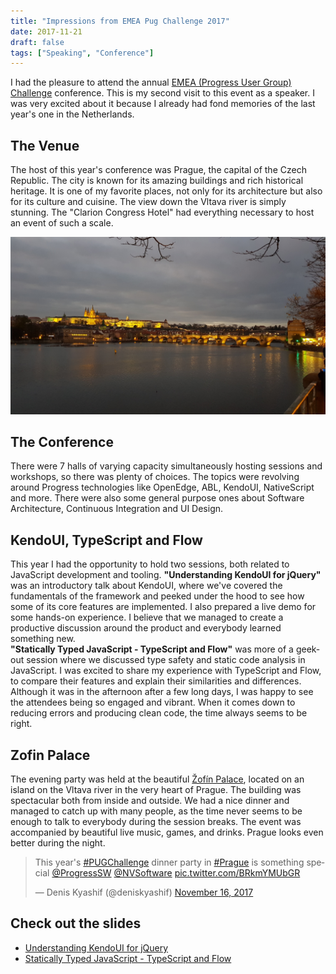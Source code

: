 ```yaml
---
title: "Impressions from EMEA Pug Challenge 2017"
date: 2017-11-21
draft: false
tags: ["Speaking", "Conference"]
---
```


I had the pleasure to attend the annual [EMEA (Progress User Group) Challenge](http://www.pugchallenge.eu/) conference. This is my second visit to this event as a speaker. I was very excited about it because I already had fond memories of the last year's one in the Netherlands.

## The Venue

The host of this year's conference was Prague, the capital of the Czech Republic. The city is known for its amazing buildings and rich historical heritage. It is one of my favorite places, not only for its architecture but also for its culture and cuisine. The view down the Vltava river is simply stunning. The "Clarion Congress Hotel" had everything necessary to host an event of such a scale. 

![The Venue](/images/posts/2017-11-21-emeapug/prague.jpg "Prague")

## The Conference

There were 7 halls of varying capacity simultaneously hosting sessions and workshops, so there was plenty of choices. The topics were revolving around Progress technologies like OpenEdge, ABL, KendoUI, NativeScript and more. There were also some general purpose ones about Software Architecture, Continuous Integration and UI Design.

## KendoUI, TypeScript and Flow

This year I had the opportunity to hold two sessions, both related to JavaScript development and tooling.
**"Understanding KendoUI for jQuery"** was an introductory talk about KendoUI, where we've covered the fundamentals of the framework and peeked under the hood to see how some of its core features are implemented. I also prepared a live demo for some hands-on experience. I believe that we managed to create a productive discussion around the product and everybody learned something new.  
**"Statically Typed JavaScript - TypeScript and Flow"** was more of a geek-out session where we discussed type safety and static code analysis in JavaScript. I was excited to share my experience with TypeScript and Flow, to compare their features and explain their similarities and differences. Although it was in the afternoon after a few long days, I was happy to see the attendees being so engaged and vibrant. When it comes down to reducing errors and producing clean code, the time always seems to be right. 

## Zofin Palace

The evening party was held at the beautiful [Žofín Palace](https://en.wikipedia.org/wiki/%C5%BDof%C3%ADn_Palace), located on an island on the Vltava river in the very heart of Prague. The building was spectacular both from inside and outside. We had a nice dinner and managed to catch up with many people, as the time never seems to be enough to talk to everybody during the session breaks. The event was accompanied by beautiful live music, games, and drinks. Prague looks even better during the night. 

<blockquote class="twitter-tweet" data-lang="en"><p lang="en" dir="ltr">This year&#39;s <a href="https://twitter.com/hashtag/PUGChallenge?src=hash&amp;ref_src=twsrc%5Etfw">#PUGChallenge</a> dinner party in <a href="https://twitter.com/hashtag/Prague?src=hash&amp;ref_src=twsrc%5Etfw">#Prague</a> is something special <a href="https://twitter.com/ProgressSW?ref_src=twsrc%5Etfw">@ProgressSW</a> <a href="https://twitter.com/NVSoftware?ref_src=twsrc%5Etfw">@NVSoftware</a> <a href="https://t.co/BRkmYMUbGR">pic.twitter.com/BRkmYMUbGR</a></p>&mdash; Denis Kyashif (@deniskyashif) <a href="https://twitter.com/deniskyashif/status/931271907378425861?ref_src=twsrc%5Etfw">November 16, 2017</a></blockquote>
<script async src="https://platform.twitter.com/widgets.js" charset="utf-8"></script>

## Check out the slides

* [Understanding KendoUI for jQuery](https://speakerdeck.com/deniskyashif/understanding-kendo-ui-for-jquery)
* [Statically Typed JavaScript - TypeScript and Flow](https://speakerdeck.com/deniskyashif/statically-typed-javascript)
